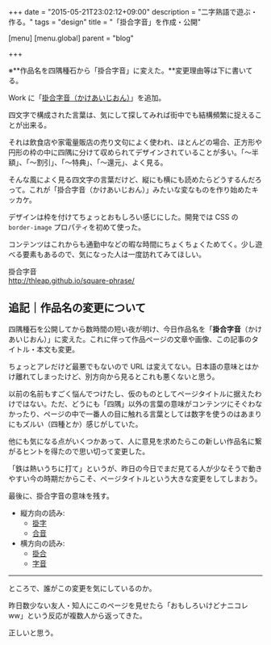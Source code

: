 +++
date = "2015-05-21T23:02:12+09:00"
description = "二字熟語で遊ぶ・作る。"
tags = "design"
title = "「掛合字音」を作成・公開"

[menu]
  [menu.global]
    parent = "blog"

+++

※**作品名を四隅種石から「掛合字音」に変えた。**変更理由等は下に書いてる。

Work に「[掛合字音（かけあいじおん）](/work/square-phrase/)」を追加。

四文字で構成された言葉は、気にして探してみれば街中でも結構頻繁に捉えることが出来る。

それは飲食店や家電量販店の売り文句によく使われ、ほとんどの場合、正方形や円形の枠の中に四隅に分けて収められてデザインされていることが多い。「〜半額」、「〜割引」、「〜特典」、「〜還元」、よく見る。

そんな風によく見る四文字の言葉だけど、縦にも横にも読めたらどうするんだろって。これが「掛合字音（かけあいじおん）」みたいな変なものを作り始めたキッカケ。

デザインは枠を付けてちょっとおもしろい感じにした。開発では CSS の `border-image` プロパティを初めて使った。

コンテンツはこれからも通勤中などの暇な時間にちょくちょくためてく。少し遊べる要素もあるので、気になった人は一度訪れてみてほしい。

掛合字音  
http://thleap.github.io/square-phrase/

## 追記｜作品名の変更について
四隅種石を公開してから数時間の短い夜が明け、今日作品名を「**掛合字音**（かけあいじおん）」に変えた。これに伴って作品ページの文章や画像、この記事のタイトル・本文も変更。

ちょっとアレだけど最悪でもないので URL は変えてない。日本語の意味とはかけ離れてしまったけど、別方向から見るとこれも悪くないと思う。

以前の名前もすごく悩んでつけたし、仮のものとしてページタイトルに据えたわけではない。ただ、どうにも「四隅」以外の言葉の意味がコンテンツにそぐわなかったり、ページの中で一番人の目に触れる言葉としては数字を使うのはあまりにもズルい（四種とか）感じがしていた。

他にも気になる点がいくつかあって、人に意見を求めたらこの新しい作品名に繋がるヒントを得たので思い切って変更した。

「鉄は熱いうちに打て」というが、昨日の今日でまだ見てる人が少なそうで動きやすい今の時期だからこそ、ページタイトルという大きな変更をしてしまおう。

最後に、掛合字音の意味を残す。

- 縦方向の読み:
    - [掛字](https://goo.gl/w3XVt2)
    - [合音](https://goo.gl/nie5X0)
- 横方向の読み:
    - [掛合](https://goo.gl/IFBAAt)
    - [字音](https://goo.gl/ESTa0e)

---

ところで、誰がこの変更を気にしているのか。

昨日数少ない友人・知人にこのページを見せたら「おもしろいけどナニコレww」という反応が複数人から返ってきた。

正しいと思う。
